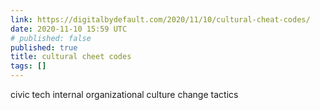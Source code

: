 ```yaml
---
link: https://digitalbydefault.com/2020/11/10/cultural-cheat-codes/
date: 2020-11-10 15:59 UTC
# published: false
published: true
title: cultural cheet codes
tags: []
---
```


civic tech internal organizational culture change tactics

